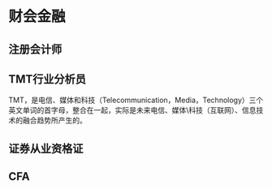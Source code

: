 # 财会金融


## 注册会计师

## TMT行业分析员

TMT，是电信、媒体和科技（Telecommunication，Media，Technology）三个英文单词的首字母，整合在一起，实际是未来电信、媒体\科技（互联网）、信息技术的融合趋势所产生的。

## 证券从业资格证

## CFA
